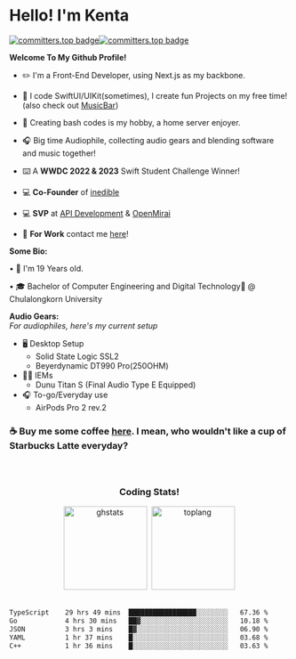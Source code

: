 <!--![ibframe](https://user-images.githubusercontent.com/35761701/163727732-0dff1d22-3eb8-4a59-a504-c5b70d784ada.png) -->

# **Hello! I'm Kenta**
[![committers.top badge](https://user-badge.committers.top/thailand_public/Kentakoong.svg)](https://user-badge.committers.top/thailand_public/Kentakoong)[![committers.top badge](https://user-badge.committers.top/thailand_private/Kentakoong.svg)](https://user-badge.committers.top/thailand_private/Kentakoong)

**Welcome To My Github Profile!**

  - ✏️ I'm a Front-End Developer, using Next.js as my backbone.

  - 📱 I code SwiftUI/UIKit(sometimes), I create fun Projects on my free time! (also check out [MusicBar](https://github.com/kentakoong/musicbar))

  - 💾 Creating bash codes is my hobby, a home server enjoyer.

  - 🎧 Big time Audiophile, collecting audio gears and blending software and music together!

  - ⌨️ A **WWDC 2022 & 2023** Swift Student Challenge Winner!
  
  - 💻 **Co-Founder** of [inedible](https://github.com/inedible-dev)

  - 💻 **SVP** at [API Development](https://github.com/api-development) & [OpenMirai](https://github.com/openmirai)

  - 💼 **For Work** contact me [here](mailto:wongkraiwich@inedible.dev?subject=From%20GitHub)!

**Some Bio:**
   
   • 📅 I'm 19 Years old.
   
   • 🎓 Bachelor of Computer Engineering and Digital Technology🥐 @ Chulalongkorn University

  **Audio Gears:**<br/>
  *For audiophiles, here's my current setup*
   - 🖥️ Desktop Setup
     - Solid State Logic SSL2
     - Beyerdynamic DT990 Pro(250OHM)
   - 👂🏼 IEMs
     - Dunu Titan S (Final Audio Type E Equipped)
   - 🎧 To-go/Everyday use
     - AirPods Pro 2 rev.2

### **☕️ Buy me some coffee [here](https://ko-fi.com/kentakoong). I mean, who wouldn't like a cup of Starbucks Latte everyday?**
   
<br/>
<h2 align="center"></h2>
<h3 align="center">Coding Stats!</h3>


<div align="center">
<img src="https://github-readme-stats.vercel.app/api?hide_rank=true&show_icons=true&include_all_commits=false&count_private=true&disable_animations=false&theme=dark&locale=en&hide_border=true&custom_title=Github&nbsp;Stats&username=Kentakoong" height="150" alt="ghstats"  />&nbsp;&nbsp;<img src="https://github-readme-stats.vercel.app/api/top-langs/?username=kentakoong&theme=dark&layout=compact&langs_count=4&disable_animations=false&hide_border=true&custom_title=Public&nbsp;Repos&nbsp;Used&nbsp;Languages" height="150" alt="toplang"  />
</div>
<br/>

<!--START_SECTION:waka-->

```txt
TypeScript    29 hrs 49 mins  █████████████████░░░░░░░░   67.36 %
Go            4 hrs 30 mins   ██▓░░░░░░░░░░░░░░░░░░░░░░   10.18 %
JSON          3 hrs 3 mins    █▓░░░░░░░░░░░░░░░░░░░░░░░   06.90 %
YAML          1 hr 37 mins    █░░░░░░░░░░░░░░░░░░░░░░░░   03.68 %
C++           1 hr 36 mins    █░░░░░░░░░░░░░░░░░░░░░░░░   03.63 %
```

<!--END_SECTION:waka-->
